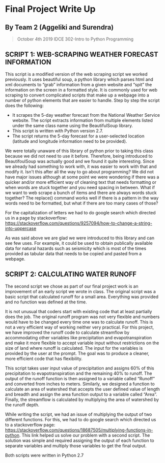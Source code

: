 # Final Project Write Up
## By Team 2 (Aggeliki and Surendra)

> October 4th 2019
> IDCE 302-Intro to Python Programming

## SCRIPT 1: WEB-SCRAPING WEATHER FORECAST INFORMATION

This script is a modified version of the web scraping script we worked previously. It uses beautiful soup, a python library which parses html and xml documents to “grab” information from a given website and “spit” the information on the screen in a formatted style. It is commonly used for web scraping to convert complicated scripts that make up a webpage into a number of python elements that are easier to handle. Step by step the script does the following:

- It scrapes the 5-day weather forecast from the National Weather Service website. The script extracts information from multiple elements listed under the same class name using the BeautifulSoup library. 
- This script is written with Python version 2.7. 
- The script returns the 5-day forecast for a user-selected location (latitude and longitude information need to be provided). 

We were totally unaware of this library of python prior to taking this class because we did not need to use it before. Therefore, being introduced to BeautifoulSoup was actually good and we found it quite interesting. Since we already had something to work with, it was easier to work with that and modify it. Isn't this after all the way to go about programming? We did not have major issues although at some point we were wondering if there was a quicker and/or more efficient way of cleaning text that needs formatting or when words are stuck together and you need spacing in between. What if we want to web scrape a bunch of items and there are always words stuck together? The replace() command works well if there is a pattern in the way words need to be formatted, but what if there are too many cases of those?

For the capitalization of letters we had to do google search which directed us in a page by stackoverflow: https://stackoverflow.com/questions/9257094/how-to-change-a-string-into-uppercase

As was said above we are glad we were introduced to this library and can see few uses. For example, it could be used to obtain publically available data for natural hazards such as seismicity which is most of the times provided as tabular data that needs to be copied and pasted from a webpage.

## SCRIPT 2: CALCULATING WATER RUNOFF

The second script we chose as part of our final project work is an improvement of an early script we wrote in class. The original script was a basic script that calculated runoff for a small area. Everything was provided and no function was defined at the time.

It is not unusual that coders start with existing code that at least partially does the job. The original runoff program was not very flexible and numbers would have to be changed every time one was to calculate runoff. This is not a 
very efficient way of working neither very practical. For this project, we have improved the runoff code to calculate streamflow by accommodating other variables like precipitation and evapotranspiration and make it more flexible to accept variable input without restrictions on the size of land where runoff is calculated. The input for the variables is provided by the user at the prompt. The goal was to produce a cleaner, more efficient code that has flexibility.

This script takes user input value of precipitation and assigns 60% of this precipitation to evapotranspiration and the remaining 40% to runoff. The output of the runoff function is then assigned to a variable called “Runoff” and converted from inches to meters. Similarly, we designed a function to calculate an area of watershed that accepts the user defined value of length and breadth and assign the area function output to a variable called “Area”. Finally, the streamflow is calculated by multiplying the area of watershed by the runoff depth.

While writing the script, we had an issue of multiplying the output of two different functions. For this, we had to do google search which directed us to a stackoverflow page: https://stackoverflow.com/questions/18687505/multiplying-functions-in-python. This link helped us solve our problem with a second script. The solution was simple and required assigning the output of each function to separate variables and multiply those variables to get the final output.

Both scripts were written in Python 2.7
